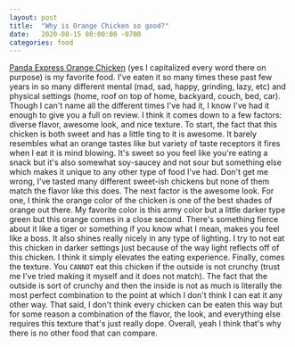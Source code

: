 ```yaml
---
layout: post
title:  "Why is Orange Chicken so good?"
date:   2020-08-15 00:00:00 -0700
categories: food
---
```

[Panda Express Orange Chicken][orange-link] (yes I capitalized every word there on purpose) is my favorite food. I've eaten it so many times these past few years in so many different mental (mad, sad, happy, grinding, lazy, etc) and physical settings (home, roof on top of home, backyard, couch, bed, car). Though I can't name all the different times I've had it, I know I've had it enough to give you a full on review. I think it comes down to a few factors: diverse flavor, awesome look, and nice texture. To start, the fact that this chicken is both sweet and has a little ting to it is awesome. It barely resembles what an orange tastes like but variety of taste receptors it fires when I eat it is mind blowing. It's sweet so you feel like you're eating a snack but it's also somewhat soy-saucey and not sour but something else which makes it unique to any other type of food I've had. Don't get me wrong, I've tasted many different sweet-ish chickens but none of them match the flavor like this does. The next factor is the awesome look. For one, I think the orange color of the chicken is one of the best shades of orange out there. My favorite color is this army color but a little darker type green but this orange comes in a close second. There's something fierce about it like a tiger or something if you know what I mean, makes you feel like a boss. It also shines really nicely in any type of lighting. I try to not eat this chicken in darker settings just because of the way light reflects off of this chicken. I think it simply elevates the eating experience. Finally, comes the texture. You `CANNOT` eat this chicken if the outside is not crunchy (trust me I've tried making it myself and it does not match). The fact that the outside is sort of crunchy and then the inside is not as much is literally the most perfect combination to the point at which I don't think I can eat it any other way. That said, I don't think every chicken can be eaten this way but for some reason a combination of the flavor, the look, and everything else requires this texture that's just really dope. Overall, yeah I think that's why there is no other food that can compare.

[orange-link]: https://www.pandaexpress.com/menu/entrees/orange-chicken
